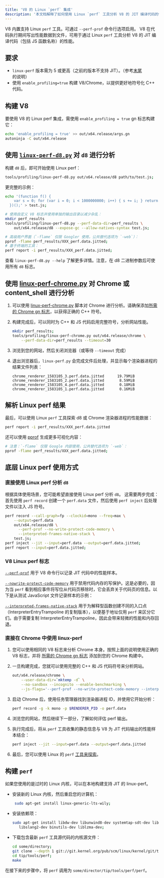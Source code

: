 ```yaml
---
title: 'V8 的 Linux `perf` 集成'
description: '本文档解释了如何使用 Linux `perf` 工具分析 V8 的 JIT 编译代码的性能。'
---
```

V8 内置支持 Linux `perf` 工具。可通过 `--perf-prof` 命令行选项启用。
V8 在代码执行期间写出性能数据到文件，可用于通过 Linux `perf` 工具分析 V8 的 JIT 编译代码（包括 JS 函数名称）的性能。

## 要求

- `linux-perf` 版本需为 5 或更高（之前的版本不支持 JIT）。（参考[末尾](#build-perf)的说明）
- 使用 `enable_profiling=true` 构建 V8/Chrome，以提供更好地符号化 C++ 代码。

## 构建 V8

要使用 V8 的 Linux perf 集成，需使用 `enable_profiling = true` gn 标志构建它：

```bash
echo 'enable_profiling = true' >> out/x64.release/args.gn
autoninja -C out/x64.release
```

## 使用 [`linux-perf-d8.py`](https://source.chromium.org/search?q=linux-perf-d8.py) 对 `d8` 进行分析

构建 `d8` 后，即可开始使用 Linux perf：

```bash
tools/profiling/linux-perf-d8.py out/x64.release/d8 path/to/test.js;
```

更完整的示例：

```bash
echo '(function f() {
    var s = 0; for (var i = 0; i < 1000000000; i++) { s += i; } return s;
  })();' > test.js;

# 使用自定义 V8 标志并使用单独的输出目录以减少杂乱：
mkdir perf_results
tools/profiling/linux-perf-d8.py --perf-data-dir=perf_results \
    out/x64.release/d8 --expose-gc --allow-natives-syntax test.js;

# 高级用户界面（`-flame` 仅限 Googler 使用，公共替代选项为 `-web`）：
pprof -flame perf_results/XXX_perf.data.jitted;
# 基于终端的工具：
perf report -i perf_results/XXX_perf.data.jitted;
```

查看 `linux-perf-d8.py --help` 了解更多详情。注意，在 d8 二进制参数后可使用所有 `d8` 标志。


## 使用 [linux-perf-chrome.py](https://source.chromium.org/search?q=linux-perf-chrome.py) 对 Chrome 或 content_shell 进行分析

1. 可以使用 [linux-perf-chrome.py](https://source.chromium.org/search?q=linux-perf-chrome.py) 脚本对 Chrome 进行分析。请确保添加[所需的 Chrome gn 标志](https://chromium.googlesource.com/chromium/src/+/master/docs/profiling.md#General-checkout-setup)，以获得正确的 C++ 符号。

1. 构建完成后，可以同时为 C++ 和 JS 代码启用完整符号，分析网站性能。

    ```bash
    mkdir perf_results;
    tools/profiling/linux-perf-chrome.py out/x64.release/chrome \
        --perf-data-dir=perf_results --timeout=30
    ```

1. 浏览到您的网站，然后关闭浏览器（或等待 `--timeout` 完成）
1. 退出浏览器后，`linux-perf.py` 会完成文件后处理，并显示每个渲染器进程的结果文件列表：

   ```
   chrome_renderer_1583105_3.perf.data.jitted      19.79MiB
   chrome_renderer_1583105_2.perf.data.jitted       8.59MiB
   chrome_renderer_1583105_4.perf.data.jitted       0.18MiB
   chrome_renderer_1583105_1.perf.data.jitted       0.16MiB
   ```

## 解析 Linux perf 结果

最后，可以使用 Linux `perf` 工具探索 d8 或 Chrome 渲染器进程的性能数据：

```bash
perf report -i perf_results/XXX_perf.data.jitted
```

还可以使用 [pprof](https://github.com/google/pprof) 生成更多可视化内容：

```bash
# 注意：`-flame` 仅限 Google 内部使用，公共替代选项为 `-web`：
pprof -flame perf_results/XXX_perf.data.jitted;
```

## 底层 Linux perf 使用方式

### 直接使用 Linux perf 分析 `d8`

根据具体使用场景，您可能希望直接使用 Linux perf 分析 `d8`。
这需要两步完成：首先使用 `perf record` 创建一个 `perf.data` 文件，然后使用 `perf inject` 后处理文件以注入 JS 符号。

``` bash
perf record --call-graph=fp --clockid=mono --freq=max \
    --output=perf.data
    out/x64.release/d8 \
      --perf-prof --no-write-protect-code-memory \
      --interpreted-frames-native-stack \
    test.js;
perf inject --jit --input=perf.data --output=perf.data.jitted;
perf report --input=perf.data.jitted;
```

### V8 Linux perf 标志

[`--perf-prof`](https://source.chromium.org/search?q=FLAG_perf_prof) 用于 V8 命令行以记录 JIT 代码中的性能样本。

[`--nowrite-protect-code-memory`](https://source.chromium.org/search?q=FLAG_nowrite_protect_code_memory) 用于禁用代码内存的写保护。这是必要的，因为当 `perf` 看到相应事件将写位从代码页移除时，它会丢弃关于代码页的信息。以下是从测试 JavaScript 文件记录样本的示例：

[`--interpreted-frames-native-stack`](https://source.chromium.org/search?q=FLAG_interpreted_frames_native_stack) 用于为解释型函数创建不同的入口点（InterpreterEntryTrampoline 的复制版本），以便基于地址仅用 `perf` 来区分它们。由于需要复制 InterpreterEntryTrampoline，因此会带来轻微的性能和内存回退。


### 直接在 Chrome 中使用 linux-perf

1. 您可以使用相同的 V8 标志来分析 Chrome 本身。按照上面的说明使用正确的 V8 标志，并将 [所需的 Chrome gn 标志](https://chromium.googlesource.com/chromium/src/+/master/docs/profiling.md#General-checkout-setup) 添加到您的 Chrome 构建中。

1. 一旦构建完成，您就可以使用完整的 C++ 和 JS 代码符号来分析网站。

    ```bash
    out/x64.release/chrome \
        --user-data-dir=`mktemp -d` \
        --no-sandbox --incognito --enable-benchmarking \
        --js-flags='--perf-prof --no-write-protect-code-memory --interpreted-frames-native-stack'
    ```

1. 启动 Chrome 后，使用任务管理器找到渲染器进程 ID，并使用它开始分析：

    ```bash
    perf record -g -k mono -p $RENDERER_PID -o perf.data
    ```

1. 浏览您的网站，然后继续下一部分，了解如何评估 perf 输出。

1. 执行完成后，将从 `perf` 工具收集的静态信息与 V8 为 JIT 代码输出的性能样本结合：

   ```bash
   perf inject --jit --input=perf.data --output=perf.data.jitted
   ```

1. 最后，您可以使用 Linux 的 `perf` [工具来探索](#Explore-linux-perf-results)。

## 构建 `perf`

如果您使用的是过时的 Linux 内核，可以在本地构建支持 JIT 的 linux-perf。

- 安装新的 Linux 内核，然后重启您的计算机：

  ```bash
   sudo apt-get install linux-generic-lts-wily;
  ```

- 安装依赖项：

  ```bash
  sudo apt-get install libdw-dev libunwind8-dev systemtap-sdt-dev libaudit-dev \
     libslang2-dev binutils-dev liblzma-dev;
  ```

- 下载包含最新 `perf` 工具源代码的内核源文件：

  ```bash
  cd some/directory;
  git clone --depth 1 git://git.kernel.org/pub/scm/linux/kernel/git/tip/tip.git;
  cd tip/tools/perf;
  make
  ```

在接下来的步骤中，将 `perf` 调用为 `some/director/tip/tools/perf/perf`。
